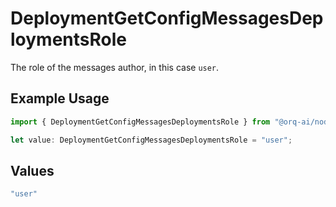 # DeploymentGetConfigMessagesDeploymentsRole

The role of the messages author, in this case `user`.

## Example Usage

```typescript
import { DeploymentGetConfigMessagesDeploymentsRole } from "@orq-ai/node/models/operations";

let value: DeploymentGetConfigMessagesDeploymentsRole = "user";
```

## Values

```typescript
"user"
```